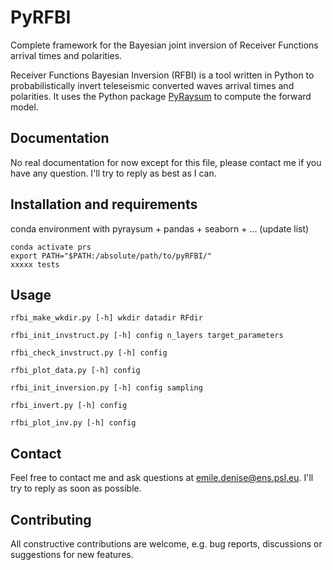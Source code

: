 # PyRFBI

Complete framework for the Bayesian joint inversion of Receiver Functions arrival times and polarities.

Receiver Functions Bayesian Inversion (RFBI) is a tool written in Python to probabilistically invert teleseismic converted waves arrival times and polarities. It uses the Python package [PyRaysum](https://github.com/paudetseis/PyRaysum) to compute the forward model.

## Documentation

No real documentation for now except for this file, please contact me if you have any question. I'll try to reply as best as I can.

## Installation and requirements

conda environment with pyraysum + pandas + seaborn + ... (update list)

```
conda activate prs
export PATH="$PATH:/absolute/path/to/pyRFBI/"
xxxxx tests
```

## Usage

```
rfbi_make_wkdir.py [-h] wkdir datadir RFdir
```

```
rfbi_init_invstruct.py [-h] config n_layers target_parameters
```

```
rfbi_check_invstruct.py [-h] config
```

```
rfbi_plot_data.py [-h] config
```

```
rfbi_init_inversion.py [-h] config sampling
```

```
rfbi_invert.py [-h] config
```

```
rfbi_plot_inv.py [-h] config
```

## Contact

Feel free to contact me and ask questions at [emile.denise@ens.psl.eu](mailto:emile.denise@ens.psl.eu). I'll try to reply as soon as possible.

## Contributing

All constructive contributions are welcome, e.g. bug reports, discussions or suggestions for new features.